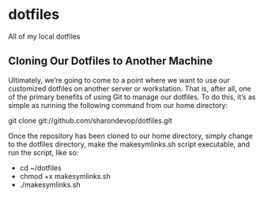 # dotfiles
All of my local dotfiles

## Cloning Our Dotfiles to Another Machine
Ultimately, we’re going to come to a point where we want to use our customized dotfiles on another server or workstation. That is, after all, one of the primary benefits of using Git to manage our dotfiles. To do this, it’s as simple as running the following command from our home directory:

git clone git://github.com/sharondevop/dotfiles.git

Once the repository has been cloned to our home directory, simply change to the dotfiles directory, make the makesymlinks.sh script executable, and run the script, like so:

* cd ~/dotfiles
* chmod +x makesymlinks.sh
* ./makesymlinks.sh

